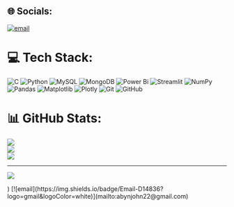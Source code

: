 

## 🌐 Socials:
[![email](https://img.shields.io/badge/Email-D14836?logo=gmail&logoColor=white)](mailto:abynjohn22@gmail.com) 

# 💻 Tech Stack:
![C](https://img.shields.io/badge/c-%2300599C.svg?style=flat&logo=c&logoColor=white) ![Python](https://img.shields.io/badge/python-3670A0?style=flat&logo=python&logoColor=ffdd54) ![MySQL](https://img.shields.io/badge/mysql-4479A1.svg?style=flat&logo=mysql&logoColor=white) ![MongoDB](https://img.shields.io/badge/MongoDB-%234ea94b.svg?style=flat&logo=mongodb&logoColor=white) ![Power Bi](https://img.shields.io/badge/power_bi-F2C811?style=flat&logo=powerbi&logoColor=black) ![Streamlit](https://img.shields.io/badge/Streamlit-%23FE4B4B.svg?style=flat&logo=streamlit&logoColor=white) ![NumPy](https://img.shields.io/badge/numpy-%23013243.svg?style=flat&logo=numpy&logoColor=white) ![Pandas](https://img.shields.io/badge/pandas-%23150458.svg?style=flat&logo=pandas&logoColor=white) ![Matplotlib](https://img.shields.io/badge/Matplotlib-%23ffffff.svg?style=flat&logo=Matplotlib&logoColor=black) ![Plotly](https://img.shields.io/badge/Plotly-%233F4F75.svg?style=flat&logo=plotly&logoColor=white) ![Git](https://img.shields.io/badge/git-%23F05033.svg?style=flat&logo=git&logoColor=white) ![GitHub](https://img.shields.io/badge/github-%23121011.svg?style=flat&logo=github&logoColor=white)
# 📊 GitHub Stats:
![](https://github-readme-stats.vercel.app/api?username=abyn-John&theme=transparent&hide_border=true&include_all_commits=false&count_private=false)<br/>
![](https://nirzak-streak-stats.vercel.app/?user=abyn-John&theme=transparent&hide_border=true)<br/>
![](https://github-readme-stats.vercel.app/api/top-langs/?username=abyn-John&theme=transparent&hide_border=true&include_all_commits=false&count_private=false&layout=compact)

---
[![](https://visitcount.itsvg.in/api?id=abyn-John&icon=8&color=1)](https://visitcount.itsvg.in)

<!-- Proudly created with GPRM ( https://gprm.itsvg.in ) -->) [![email](https://img.shields.io/badge/Email-D14836?logo=gmail&logoColor=white)](mailto:abynjohn22@gmail.com) 


<!-- Proudly created with GPRM ( https://gprm.itsvg.in ) -->
